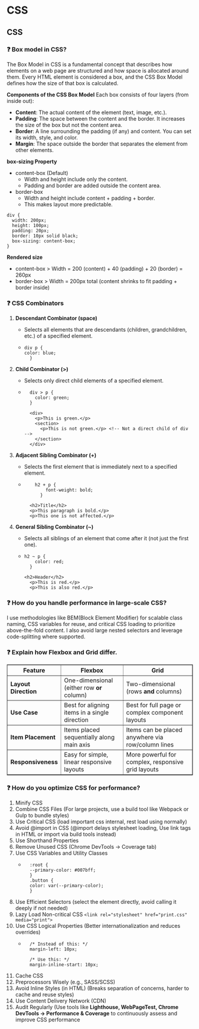 # CSS
## CSS
### ❓ Box model in CSS?
The Box Model in CSS is a fundamental concept that describes how elements on a web page are structured and how space is allocated around them. Every HTML element is considered a box, and the CSS Box Model defines how the size of that box is calculated.

**Components of the CSS Box Model**
Each box consists of four layers (from inside out):
- **Content**: The actual content of the element (text, image, etc.).
- **Padding**: The space between the content and the border. It increases the size of the box but not the content area.
- **Border**: A line surrounding the padding (if any) and content. You can set its width, style, and color.
- **Margin**: The space outside the border that separates the element from other elements.

**box-sizing Property**
- content-box (Default)
    - Width and height include only the content.
    - Padding and border are added outside the content area.
-  border-box
    - Width and height include content + padding + border.
    - This makes layout more predictable.
```
div {
  width: 200px;
  height: 100px;
  padding: 20px;
  border: 10px solid black;
  box-sizing: content-box;
}
```
**Rendered size**
- content-box > Width = 200 (content) + 40 (padding) + 20 (border) = 260px
- border-box > Width = 200px total (content shrinks to fit padding + border inside)

### ❓ CSS Combinators
1. **Descendant Combinator (space)**
    - Selects all elements that are descendants (children, grandchildren, etc.) of a specified element.
    - ```
      div p {
      color: blue;
        }
        ```
2. **Child Combinator (>)**
    - Selects only direct child elements of a specified element.
    - ```
        div > p {
          color: green;
        }
      
        <div>
          <p>This is green.</p>
          <section>
            <p>This is not green.</p> <!-- Not a direct child of div -->
          </section>
        </div>
        ```

3. **Adjacent Sibling Combinator (+)**
    - Selects the first element that is immediately next to a specified element.
    - ```
          h2 + p {
              font-weight: bold;
            }
        
        <h2>Title</h2>
        <p>This paragraph is bold.</p>
        <p>This one is not affected.</p>    
      ```
4. **General Sibling Combinator (~)**
    - Selects all siblings of an element that come after it (not just the first one).
    - ```
      h2 ~ p {
          color: red;
        }

      <h2>Header</h2>
        <p>This is red.</p>
        <p>This is also red.</p>
      ```

### ❓ How do you handle performance in large-scale CSS?
I use methodologies like BEM(Block Element Modifier) for scalable class naming, CSS variables for reuse, and critical CSS loading to prioritize above-the-fold content. I also avoid large nested selectors and leverage code-splitting where supported.

### ❓ Explain how Flexbox and Grid differ.
<table border="1" cellspacing="0" cellpadding="8">
  <thead>
    <tr>
      <th>Feature</th>
      <th><strong>Flexbox</strong></th>
      <th><strong>Grid</strong></th>
    </tr>
  </thead>
  <tbody>
    <tr>
      <td><strong>Layout Direction</strong></td>
      <td>One-dimensional (either row <strong>or</strong> column)</td>
      <td>Two-dimensional (rows <strong>and</strong> columns)</td>
    </tr>
    <tr>
      <td><strong>Use Case</strong></td>
      <td>Best for aligning items in a single direction</td>
      <td>Best for full page or complex component layouts</td>
    </tr>
    <tr>
      <td><strong>Item Placement</strong></td>
      <td>Items placed sequentially along main axis</td>
      <td>Items can be placed anywhere via row/column lines</td>
    </tr>
    <tr>
      <td><strong>Responsiveness</strong></td>
      <td>Easy for simple, linear responsive layouts</td>
      <td>More powerful for complex, responsive grid layouts</td>
    </tr>
  </tbody>
</table>


### ❓ How do you optimize CSS for performance?
1. Minify CSS
2. Combine CSS Files (For large projects, use a build tool like Webpack or Gulp to bundle styles)
3. Use Critical CSS (load important css internal, rest load using normally)
4. Avoid @import in CSS (@import delays stylesheet loading, Use link tags in HTML or import via build tools instead)
5. Use Shorthand Properties
6. Remove Unused CSS (Chrome DevTools → Coverage tab)
7. Use CSS Variables and Utility Classes
    - ```
        :root {
        --primary-color: #007bff;
        }
        .button {
        color: var(--primary-color);
        }
      ```
8. Use Efficient Selectors (select the element directly, avoid calling it deeply if not needed)
9. Lazy Load Non-critical CSS `` <link rel="stylesheet" href="print.css" media="print"> ``
10. Use CSS Logical Properties (Better internationalization and reduces overrides)
    - ```
        /* Instead of this: */
        margin-left: 10px;
        
        /* Use this: */
        margin-inline-start: 10px;
      ```
11. Cache CSS
12. Preprocessors Wisely (e.g., SASS/SCSS)
13. Avoid Inline Styles (in HTML) (Breaks separation of concerns, harder to cache and reuse styles)
14. Use Content Delivery Network (CDN)
15. Audit Regularly (Use tools like **Lighthouse, WebPageTest, Chrome DevTools → Performance & Coverage** to continuously assess and improve CSS performance
